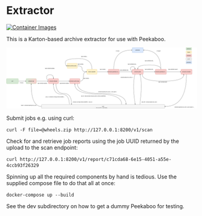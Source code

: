 # Extractor

[![Container Images](https://github.com/michaelweiser/extractor/actions/workflows/container-image-publish.yml/badge.svg)](https://github.com/michaelweiser/extractor/actions/workflows/container-image-publish.yml)

This is a Karton-based archive extractor for use with Peekaboo.

[![](docs/extractor.svg)](docs/extractor.svg?raw=true)

Submit jobs e.g. using curl:

``` shell
curl -F file=@wheels.zip http://127.0.0.1:8200/v1/scan
```

Check for and retrieve job reports using the job UUID returned by the upload to
the scan endpoint:

``` shell
curl http://127.0.0.1:8200/v1/report/c71cda68-6e15-4051-a55e-4ccb93f26329
```

Spinning up all the required components by hand is tedious. Use the supplied
compose file to do that all at once:

``` shell
docker-compose up --build
```

See the dev subdirectory on how to get a dummy Peekaboo for testing.
